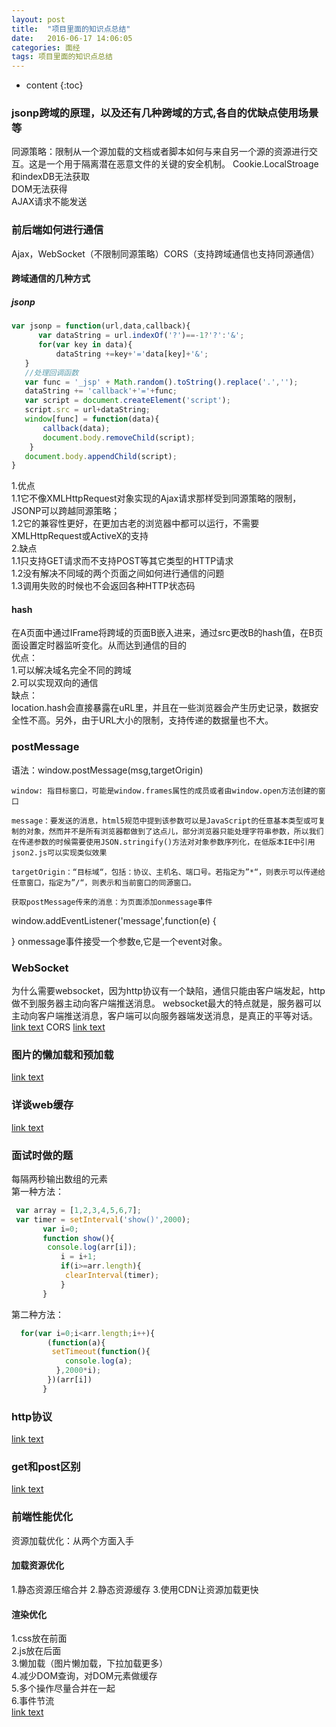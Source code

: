 ```yaml
---
layout: post
title:  "项目里面的知识点总结"
date:   2016-06-17 14:06:05
categories: 面经
tags: 项目里面的知识点总结
---
```


* content
{:toc}

### jsonp跨域的原理，以及还有几种跨域的方式,各自的优缺点使用场景等
同源策略：限制从一个源加载的文档或者脚本如何与来自另一个源的资源进行交互。这是一个用于隔离潜在恶意文件的关键的安全机制。
Cookie.LocalStroage和indexDB无法获取    
DOM无法获得   
AJAX请求不能发送   
### 前后端如何进行通信       
Ajax，WebSocket（不限制同源策略）CORS（支持跨域通信也支持同源通信）   
#### 跨域通信的几种方式
##### jsonp    
```javascript   
var jsonp = function(url,data,callback){
      var dataString = url.indexOf('?')==-1?'?':'&';
      for(var key in data){
          dataString +=key+'='data[key]+'&';
   }
   //处理回调函数
   var func = '_jsp' + Math.random().toString().replace('.','');
   dataString += 'callback'+'='+func;
   var script = document.createElement('script');
   script.src = url+dataString;
   window[func] = function(data){
       callback(data);
       document.body.removeChild(script);
    }
   document.body.appendChild(script);
}
```
1.优点  
  1.1它不像XMLHttpRequest对象实现的Ajax请求那样受到同源策略的限制，JSONP可以跨越同源策略；  
  1.2它的兼容性更好，在更加古老的浏览器中都可以运行，不需要XMLHttpRequest或ActiveX的支持  
2.缺点  
  1.1只支持GET请求而不支持POST等其它类型的HTTP请求  
  1.2没有解决不同域的两个页面之间如何进行通信的问题  
  1.3调用失败的时候也不会返回各种HTTP状态码  
#### hash     
在A页面中通过IFrame将跨域的页面B嵌入进来，通过src更改B的hash值，在B页面设置定时器监听变化。从而达到通信的目的  
优点：    
1.可以解决域名完全不同的跨域   
2.可以实现双向的通信       
缺点：    
location.hash会直接暴露在uRL里，并且在一些浏览器会产生历史记录，数据安全性不高。另外，由于URL大小的限制，支持传递的数据量也不大。   
### postMessage 
  语法：window.postMessage(msg,targetOrigin)   

    window: 指目标窗口，可能是window.frames属性的成员或者由window.open方法创建的窗口   

    message：要发送的消息，html5规范中提到该参数可以是JavaScript的任意基本类型或可复制的对象，然而并不是所有浏览器都做到了这点儿，部分浏览器只能处理字符串参数，所以我们在传递参数的时候需要使用JSON.stringify()方法对对象参数序列化，在低版本IE中引用json2.js可以实现类似效果   

    targetOrigin：“目标域“，包括：协议、主机名、端口号。若指定为”*“，则表示可以传递给任意窗口，指定为”/“，则表示和当前窗口的同源窗口。   

    获取postMessage传来的消息：为页面添加onmessage事件

window.addEventListener('message',function(e) {
     
 }
onmessage事件接受一个参数e,它是一个event对象。 
### WebSocket   
为什么需要websocket，因为http协议有一个缺陷，通信只能由客户端发起，http做不到服务器主动向客户端推送消息。
websocket最大的特点就是，服务器可以主动向客户端推送消息，客户端可以向服务器端发送消息，是真正的平等对话。
[link text](http://www.ruanyifeng.com/blog/2017/05/websocket.html)
CORS
[link text](http://www.ruanyifeng.com/blog/2016/04/cors.html)   
### 图片的懒加载和预加载   
[link text](http://www.jianshu.com/p/4876a4fe7731)
### 详谈web缓存
[link text](https://segmentfault.com/a/1190000006741200)
### 面试时做的题
每隔两秒输出数组的元素    
第一种方法：   
```javascript
 var array = [1,2,3,4,5,6,7];
 var timer = setInterval('show()',2000);
       var i=0;
       function show(){
        console.log(arr[i]);
           i = i+1;
           if(i>=arr.length){
            clearInterval(timer);
           }
       }
```
第二种方法：   
```javascript
  for(var i=0;i<arr.length;i++){
        (function(a){
         setTimeout(function(){
            console.log(a);
          },2000*i);
        })(arr[i])
       }
```  
### http协议
[link text](http://www.cnblogs.com/li0803/archive/2008/11/03/1324746.html)
### get和post区别  
[link text](https://www.zhihu.com/question/28586791)
### 前端性能优化 
资源加载优化：从两个方面入手   
#### 加载资源优化
1.静态资源压缩合并
2.静态资源缓存 
3.使用CDN让资源加载更快 
#### 渲染优化 
1.css放在前面     
2.js放在后面   
3.懒加载（图片懒加载，下拉加载更多）   
4.减少DOM查询，对DOM元素做缓存    
5.多个操作尽量合并在一起    
6.事件节流    
[link text](https://segmentfault.com/a/1190000008125999)


